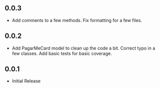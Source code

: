 ## 0.0.3

* Add comments to a few methods. Fix formatting for a few files.

## 0.0.2

* Add PagarMeCard model to clean up the code a bit. Correct typo in a few classes. Add basic tests for basic coverage.

## 0.0.1

* Initial Release

